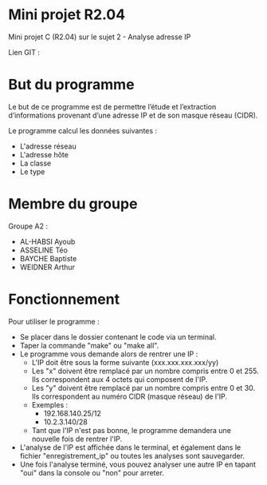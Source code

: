 # Mini projet R2.04

Mini projet C (R2.04) sur le sujet 2 - Analyse adresse IP 

Lien GIT :

# But du programme

 Le but de ce programme est de permettre l’étude et l’extraction d’informations 
 provenant d’une adresse IP et de son masque réseau (CIDR).
 
 Le programme calcul les données suivantes : 
  - L'adresse réseau
  - L'adresse hôte
  - La classe 
  - Le type


# Membre du groupe
Groupe A2 :
 - AL-HABSI Ayoub
 - ASSELINE Téo
 - BAYCHE Baptiste
 - WEIDNER Arthur

 # Fonctionnement 

Pour utiliser le programme : 
  - Se placer dans le dossier contenant le code via un terminal.
  - Taper la commande "make" ou "make all".
  - Le programme vous demande alors de rentrer une IP :  
    - L'IP doit être sous la forme suivante (xxx.xxx.xxx.xxx/yy)
    - Les "x" doivent être remplacé par un nombre compris entre 0 et 255.
      Ils correspondent aux 4 octets qui composent de l'IP.
    - Les  "y" doivent être remplacé par un nombre compris entre 0 et 30.
      Ils correspondent au numéro CIDR (masque réseau) de l'IP.
    - Exemples : 
        - 192.168.140.25/12
        - 10.2.3.140/28
    - Tant que l'IP n'est pas bonne, le programme demandera une nouvelle fois 
      de rentrer l'IP.
  - L'analyse de l'IP est affichée dans le terminal, et également dans le fichier "enregistrement_ip" ou toutes les analyses sont sauvegarder.
  - Une fois l'analyse terminé, vous pouvez analyser une autre IP en tapant "oui" dans la console ou "non" pour arreter.
        


